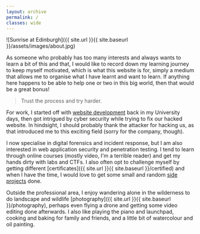 ```yaml
---
layout: archive
permalink: /
classes: wide
---
```


![Sunrise at Edinburgh]({{ site.url }}{{ site.baseurl }}/assets/images/about.jpg)

As someone who probably has too many interests and always wants to learn a bit of this and that, I would like to record down my learning journey to keep myself motivated, which is what this website is for, simply a medium that allows me to organise what I have learnt and want to learn. If anything here happens to be able to help one or two in this big world, then that would be a great bonus!

> Trust the process and try harder.

For work, I started off with [website development](https://hhyleung.github.io/webdev) back in my University days, then got intrigued by cyber security while trying to fix our hacked website. In hindsight, I should probably thank the attacker for hacking us, as that introduced me to this exciting field (sorry for the company, though).

I now specialise in digital forensics and incident response, but I am also interested in web application security and penetration testing. I tend to learn through online courses (mostly video, I'm a terrible reader) and get my hands dirty with labs and CTFs. I also often opt to challenge myself by getting different [certificates]({{ site.url }}{{ site.baseurl }}/certified) and when I have the time, I would love to get some small and random [side projects](https://github.com/hhyleung) done.

Outside the professional area, I enjoy wandering alone in the wilderness to do landscape and wildlife [photography]({{ site.url }}{{ site.baseurl }}/photography), perhaps even flying a drone and getting some video editing done afterwards. I also like playing the piano and launchpad, cooking and baking for family and friends, and a little bit of watercolour and oil painting.